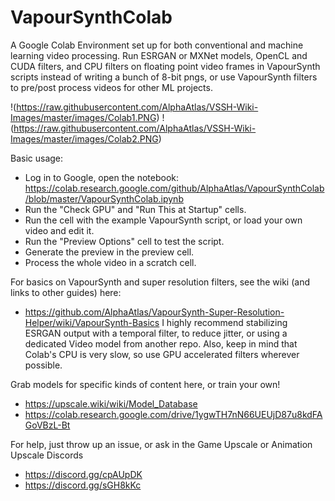 # VapourSynthColab

A Google Colab Environment set up for both conventional and machine learning video processing. Run ESRGAN or MXNet models, OpenCL and CUDA filters, and CPU filters on floating point video frames in VapourSynth scripts instead of writing a bunch of 8-bit pngs, or use VapourSynth filters to pre/post process videos for other ML projects.

!(https://raw.githubusercontent.com/AlphaAtlas/VSSH-Wiki-Images/master/images/Colab1.PNG)
!(https://raw.githubusercontent.com/AlphaAtlas/VSSH-Wiki-Images/master/images/Colab2.PNG)

Basic usage:
* Log in to Google, open the notebook: https://colab.research.google.com/github/AlphaAtlas/VapourSynthColab/blob/master/VapourSynthColab.ipynb
* Run the "Check GPU" and "Run This at Startup" cells.
* Run the cell with the example VapourSynth script, or load your own video and edit it.
* Run the "Preview Options" cell to test the script.
* Generate the preview in the preview cell. 
* Process the whole video in a scratch cell. 

For basics on VapourSynth and super resolution filters, see the wiki (and links to other guides) here:
* https://github.com/AlphaAtlas/VapourSynth-Super-Resolution-Helper/wiki/VapourSynth-Basics
I highly recommend stabilizing ESRGAN output with a temporal filter, to reduce jitter, or using a dedicated Video model from another repo. Also, keep in mind that Colab's CPU is very slow, so use GPU accelerated filters wherever possible.

Grab models for specific kinds of content here, or train your own!
* https://upscale.wiki/wiki/Model_Database
* https://colab.research.google.com/drive/1ygwTH7nN66UEUjD87u8kdFAGoVBzL-Bt

For help, just throw up an issue, or ask in the Game Upscale or Animation Upscale Discords
* https://discord.gg/cpAUpDK
* https://discord.gg/sGH8kKc
